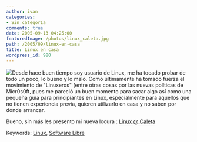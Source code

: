 ```yaml
---
author: ivan
categories:
- Sin categoría
comments: true
date: 2005-09-13 04:25:00
featuredImage: /photos/linux_caleta.jpg
path: /2005/09/linux-en-casa
title: Linux en casa
wordpress_id: 980
---
```


[![](https://photos1.blogger.com/blogger/5311/455/320/linux_caleta.jpg)](https://photos1.blogger.com/blogger/5311/455/1600/linux_caleta.jpg)Desde hace buen tiempo soy usuario de Linux, me ha tocado probar de todo un poco, lo bueno y lo malo. Como últimamente ha tomado fuerza el movimiento de "Linuxeros" (entre otras cosas por las nuevas políticas de Micr0s0ft, pues me pareció un buen momento para sacar algo así como una pequeña guía para principiantes en Linux, especialmente para aquellos que no tienen experiencia previa, quieren utilizarlo en casa y no saben por donde arrancar.

Bueno, sin más les presento mi nueva locura :
[Linux @ Caleta](https://caletalinux.blogspot.com/)

Keywords: [Linux](https://www.technorati.com/tag/Linux), [Software Libre](https://www.technorati.com/tag/software%20libre)